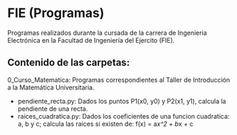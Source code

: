 # FIE (Programas)
Programas realizados durante la cursada de la carrera de Ingenieria Electrónica en la Facultad de Ingeniería del Ejercito (FIE).

## Contenido de las carpetas:
0_Curso_Matematica: Programas correspondientes al Taller de Introducción a la Matemática Universitaria.
- pendiente_recta.py: Dados los puntos P1(x0, y0) y P2(x1, y1), calcula la pendiente de una recta.
- raices_cuadratica.py: Dados los coeficientes de una funcion cuadratica: a, b y c; calcula las raices si existen de: f(x) = a*x^2 + b*x + c
